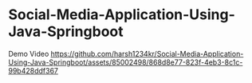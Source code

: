 # Social-Media-Application-Using-Java-Springboot

Demo Video
https://github.com/harsh1234kr/Social-Media-Application-Using-Java-Springboot/assets/85002498/868d8e77-823f-4eb3-8c1c-99b428ddf367

